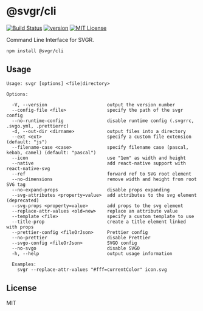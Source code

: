 # @svgr/cli

[![Build Status][build-badge]][build]
[![version][version-badge]][package]
[![MIT License][license-badge]][license]

Command Line Interface for SVGR.

```
npm install @svgr/cli
```

## Usage

```
Usage: svgr [options] <file|directory>

Options:

  -V, --version                      output the version number
  --config-file <file>               specify the path of the svgr config
  --no-runtime-config                disable runtime config (.svgrrc, .svgo.yml, .prettierrc)
  -d, --out-dir <dirname>            output files into a directory
  --ext <ext>                        specify a custom file extension (default: "js")
  --filename-case <case>             specify filename case (pascal, kebab, camel) (default: "pascal")
  --icon                             use "1em" as width and height
  --native                           add react-native support with react-native-svg
  --ref                              forward ref to SVG root element
  --no-dimensions                    remove width and height from root SVG tag
  --no-expand-props                  disable props expanding
  --svg-attributes <property=value>  add attributes to the svg element (deprecated)
  --svg-props <property=value>       add props to the svg element
  --replace-attr-values <old=new>    replace an attribute value
  --template <file>                  specify a custom template to use
  --title-prop                       create a title element linked with props
  --prettier-config <fileOrJson>     Prettier config
  --no-prettier                      disable Prettier
  --svgo-config <fileOrJson>         SVGO config
  --no-svgo                          disable SVGO
  -h, --help                         output usage information

  Examples:
    svgr --replace-attr-values "#fff=currentColor" icon.svg
```

## License

MIT

[build-badge]: https://img.shields.io/travis/smooth-code/svgr.svg?style=flat-square
[build]: https://travis-ci.org/smooth-code/svgr
[version-badge]: https://img.shields.io/npm/v/@svgr/core.svg?style=flat-square
[package]: https://www.npmjs.com/package/@svgr/core
[license-badge]: https://img.shields.io/npm/l/@svgr/core.svg?style=flat-square
[license]: https://github.com/smooth-code/svgr/blob/master/LICENSE
